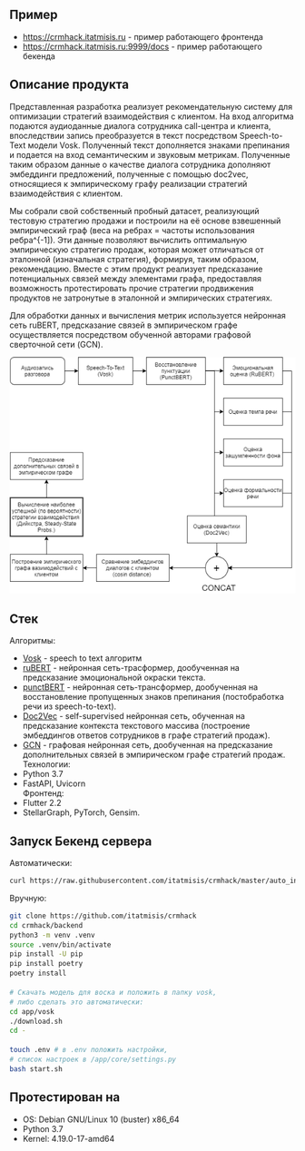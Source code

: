 ## Пример
- https://crmhack.itatmisis.ru - пример работающего фронтенда
- https://crmhack.itatmisis.ru:9999/docs - пример работающего бекенда

## Описание продукта

Представленная разработка реализует рекомендательную систему для оптимизации стратегий взаимодействия с клиентом. На вход алгоритма подаются аудиоданные диалога сотрудника call-центра и клиента, впоследствии запись преобразуется в текст посредством Speech-to-Text модели Vosk. Полученный текст дополняется знаками препинания и подается на вход семантическим и звуковым метрикам. Полученные таким образом данные о качестве диалога сотрудника дополняют эмбеддинги предложений, полученные с помощью doc2vec, относящиеся к эмпирическому графу реализации стратегий взаимодействия с клиентом. 

Мы собрали свой собственный пробный датасет, реализующий тестовую стратегию продажи и построили на её основе взвешенный эмпирический граф (веса на ребрах = частоты использования ребра^{-1]). Эти данные позволяют вычислить оптимальную эмпирическую стратегию продаж, которая может отличаться от эталонной (изначальная стратегия), формируя, таким образом, рекомендацию. Вместе с этим продукт реализует предсказание потенциальных связей между элементами графа, предоставляя возможность протестировать прочие стратегии продвижения продуктов не затронутые в эталонной и эмпирических стратегиях.  

Для обработки данных и вычисления метрик используется нейронная сеть ruBERT, предсказание связей в эмпирическом графе осуществляется посредством обученной авторами графовой сверточной сети (GCN).     

![](https://github.com/itatmisis/crmhack/blob/master/pipeline.png) 

## Стек 
Алгоритмы:
- [Vosk](https://alphacephei.com/vosk/) - speech to text алгоритм
- [ruBERT](http://docs.deeppavlov.ai/en/master/features/models/bert.html) - нейронная сеть-трасформер, дообученная на предсказание эмоциональной окраски текста.
- [punctBERT]() - нейронная сеть-трансформер, дообученная на восстановление пропущенных знаков препинания (постобработка речи из speech-to-text).
- [Doc2Vec](https://radimrehurek.com/gensim/models/doc2vec.html) - self-supervised нейронная сеть, обученная на предсказание контекста текстового массива (построение эмбеддингов ответов сотрудников в графе стратегий продаж). 
- [GCN](https://github.com/tkipf/gcn) - графовая нейронная сеть, дообученная на предсказание дополнительных связей в эмпирическом графе стратегий продаж. 
Технологии:
- Python 3.7
- FastAPI, Uvicorn  
  Фронтенд:
- Flutter 2.2
- StellarGraph, PyTorch, Gensim.

## Запуск Бекенд сервера
Автоматически:
``` bash
curl https://raw.githubusercontent.com/itatmisis/crmhack/master/auto_install.sh | sh
```
Вручную:
``` bash
git clone https://github.com/itatmisis/crmhack
cd crmhack/backend
python3 -m venv .venv
source .venv/bin/activate
pip install -U pip
pip install poetry
poetry install

# Скачать модель для воска и положить в папку vosk, 
# либо сделать это автоматически:
cd app/vosk
./download.sh
cd -

touch .env # в .env положить настройки,
# список настроек в /app/core/settings.py
bash start.sh
```
## Протестирован на
- OS: Debian GNU/Linux 10 (buster) x86_64
- Python 3.7
- Kernel: 4.19.0-17-amd64 
